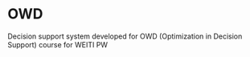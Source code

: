 # OWD
Decision support system developed for OWD (Optimization in Decision Support) course for WEITI PW
